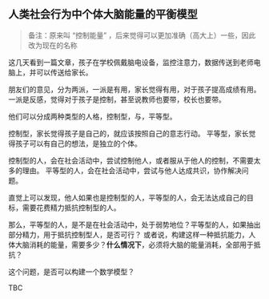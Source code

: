 

## 人类社会行为中个体大脑能量的平衡模型

>备注：原来叫 “控制能量” ，后来觉得可以更加准确（高大上）一些，因此改为现在的名称

这几天看到一篇文章，孩子在学校佩戴脑电设备，监控注意力，数据传送到老师电脑上，并可以传送给家长。

朋友们的意见，分为两派，一派是有用，家长觉得有用，对于孩子提高成绩有用。一派是反感，觉得对于孩子是控制，甚至说教师也要带，校长也要带。

他们可以分成两种类型的人格，控制型，与，平等型。

控制型，家长觉得孩子是自己的，就应该按照自己的意志行动。
平等型，家长觉得孩子可以有自己的想法，是独立的个体。

控制型的人，会在社会活动中，尝试控制他人，或者服从于他人的控制，不需要太多的理由。
平等型的人，会在社会活动中，尝试与他人达成共识，协作解决问题。

直觉上可以发现，他人如果也是控制型的人，平等型的人，会无法达成自己的目标，需要花费精力抵抗控制型的人。

那么，平等型的人，是不是在社会活动中，处于弱势地位？平等型的人，如果抽出部分精力，用于抵抗控制型人，是否可行？
或者说，构建这样一种抵抗能力，人体大脑消耗的能量，需要多少？**什么情况下**，必须将大脑的能量消耗，全部用于抵抗？

这个问题，是否可以构建一个数学模型？

TBC






